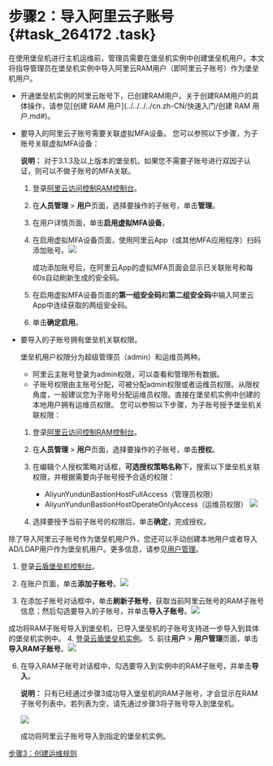 # 步骤2：导入阿里云子账号 {#task_264172 .task}

在使用堡垒机进行主机运维前，管理员需要在堡垒机实例中创建堡垒机用户。本文将指导管理员在堡垒机实例中导入阿里云RAM用户（即阿里云子账号）作为堡垒机用户。

-   开通堡垒机实例的阿里云账号下，已创建RAM用户。关于创建RAM用户的具体操作，请参见[创建 RAM 用户](../../../../cn.zh-CN/快速入门/创建 RAM 用户.md#)。
-   要导入的阿里云子账号需要关联虚拟MFA设备。 您可以参照以下步骤，为子账号关联虚拟MFA设备：

    **说明：** 对于3.1.3及以上版本的堡垒机，如果您不需要子账号进行双因子认证，则可以不做子账号的MFA关联。

    1.  登录[阿里云访问控制RAM控制台](https://ram.console.aliyun.com)。
    2.  在**人员管理** \> **用户**页面，选择要操作的子账号，单击**管理**。
    3.  在用户详情页面，单击**启用虚拟MFA设备**。
    4.  在启用虚拟MFA设备页面，使用阿里云App（或其他MFA应用程序）扫码添加账号。![](http://static-aliyun-doc.oss-cn-hangzhou.aliyuncs.com/assets/img/64889/155892201332936_zh-CN.png) 

        成功添加账号后，在阿里云App的虚拟MFA页面会显示已关联账号和每60s自动刷新生成的安全码。

    5.  在启用虚拟MFA设备页面的**第一组安全码**和**第二组安全码**中输入阿里云App中连续获取的两组安全码。
    6.  单击**确定启用**。
-   要导入的子账号拥有堡垒机关联权限。

    堡垒机用户权限分为超级管理员（admin）和运维员两种。

    -   阿里云主账号登录为admin权限，可以查看和管理所有数据。
    -   子账号权限由主账号分配，可被分配admin权限或者运维员权限。从限权角度，一般建议您为子账号分配运维员权限。直接在堡垒机实例中创建的本地用户拥有运维员权限。
    您可以参照以下步骤，为子账号授予堡垒机关联权限：

    1.  登录[阿里云访问控制RAM控制台](https://ram.console.aliyun.com)。
    2.  在**人员管理** \> **用户**页面，选择要操作的子账号，单击**授权**。
    3.  在编辑个人授权策略对话框，**可选授权策略名称**下，搜索以下堡垒机关联权限，并根据需要向子账号授予合适的权限：

        -   AliyunYundunBastionHostFullAccess（管理员权限）
        -   AliyunYundunBastionHostOperateOnlyAccess（运维员权限）
        ![](http://static-aliyun-doc.oss-cn-hangzhou.aliyuncs.com/assets/img/64889/155892201332938_zh-CN.png)

    4.  选择要授予当前子账号的权限后，单击**确定**，完成授权。

除了导入阿里云子账号作为堡垒机用户外，您还可以手动创建本地用户或者导入AD/LDAP用户作为堡垒机用户。更多信息，请参见[用户管理](../../../../cn.zh-CN/用户指南（V3.0.6及以上）/管理员手册/用户/用户管理.md#)。

1.  登录[云盾堡垒机控制台](https://yundunnext.console.aliyun.com/?p=bastion)。
2.  在账户页面，单击**添加子账号**。![](http://static-aliyun-doc.oss-cn-hangzhou.aliyuncs.com/assets/img/217857/155892201347925_zh-CN.png)


3.  在添加子账号对话框中，单击**刷新子账号**，获取当前阿里云账号的RAM子账号信息；然后勾选要导入的子账号，并单击**导入子账号**。![](http://static-aliyun-doc.oss-cn-hangzhou.aliyuncs.com/assets/img/217857/155892201347926_zh-CN.png)

 成功将RAM子账号导入到堡垒机，已导入堡垒机的子账号支持进一步导入到具体的堡垒机实例中。
4.  [登录云盾堡垒机实例](cn.zh-CN/快速入门/V3版本/登录实例.md#)。
5.  前往**用户** \> **用户管理**页面，单击**导入RAM子账号**。![](http://static-aliyun-doc.oss-cn-hangzhou.aliyuncs.com/assets/img/217857/155892201347927_zh-CN.png)


6.  在导入RAM子账号对话框中，勾选要导入到实例中的RAM子账号，并单击**导入**。 

    **说明：** 只有已经通过步骤3成功导入堡垒机的RAM子账号，才会显示在RAM子账号列表中。若列表为空，请先通过步骤3将子账号导入到堡垒机。

    ![](http://static-aliyun-doc.oss-cn-hangzhou.aliyuncs.com/assets/img/217857/155892201347928_zh-CN.png)

    成功将阿里云子账号导入到指定的堡垒机实例。


[步骤3：创建运维规则](cn.zh-CN/快速入门/V3版本/步骤3：创建运维规则.md#)

